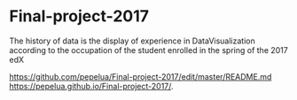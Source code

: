 # Final-project-2017
The history of data is the display of experience in DataVisualization according to the occupation of the student enrolled in the spring of the 2017 edX

https://github.com/pepelua/Final-project-2017/edit/master/README.md
https://pepelua.github.io/Final-project-2017/.
